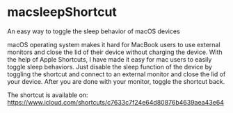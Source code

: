 # macsleepShortcut
An easy way to toggle the sleep behavior of macOS devices

macOS operating system makes it hard for MacBook users to use external monitors and close the lid of their device without charging the device. With the help of Apple Shortcuts, I have made it easy for mac users to easily toggle sleep behaviors. Just disable the sleep function of the device by toggling the shortcut and connect to an external monitor and close the lid of your device. After you are done with your monitor, toggle the shortcut back.

The shortcut is available on: https://www.icloud.com/shortcuts/c7633c7f24e64d80876b4639aea43e64
